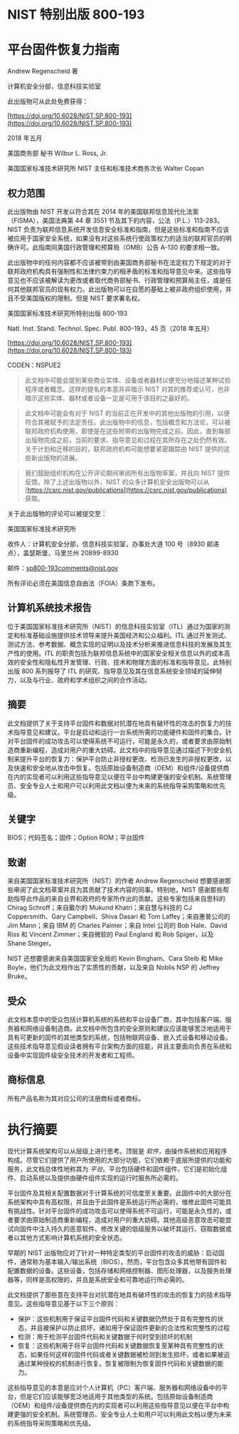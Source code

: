 # NIST 特别出版 800-193

# 平台固件恢复力指南

Andrew Regenscheid 著

计算机安全分部，信息科技实验室

此出版物可从此处免费获得：

[https://doi.org/10.6028/NIST.SP.800-193](https://doi.org/10.6028/NIST.SP.800-193)

2018 年五月

美国商务部 秘书 Wilbur L. Ross, Jr.

美国国家标准技术研究所 NIST 主任和标准技术商务次长 Walter Copan

## 权力范围

此出版物由 NIST 开发以符合其在 2014 年的美国联邦信息现代化法案（FISMA），美国法典第 44 章 3551 节及其下的内容，公法（P.L.）113-283。NIST 负责为联邦信息系统开发信息安全标准和指南，但是这些标准和指南不应该被应用于国家安全系统，如果没有对这些系统行使政策权力的适当的联邦官员的明确许可。此指南同美国行政管理和预算局（OMB）公告 A-130 的要求相一致。

此出版物中的任何内容都不应该被带到由美国商务部秘书在法定权力下规定的对于联邦政府机构具有强制性和法律约束力的相矛盾的标准和指导意见中来。这些指导意见也不应该被解读为更改或者取代商务部秘书、行政管理和预算局主任，或是任何其他联邦官员的现有权力。此出版物可以在自愿的基础上被非政府组织使用，并且不受美国版权的限制。但是 NIST 要求署名权。

美国国家标准技术研究所特别出版 800-193

Natl. Inst. Stand. Technol. Spec. Publ. 800-193，45 页（2018 年五月）

[https://doi.org/10.6028/NIST.SP.800-193](https://doi.org/10.6028/NIST.SP.800-193)

CODEN：NSPUE2

> 此文档中可能会提到某些商业实体、设备或者器材以便充分地描述某种试验程序或者概念。这样的提名的本意并非暗示 NIST 对其的推荐或认可，也非暗示这些实体、器材或者设备一定是可用于该目的之最好的。

> 此文档中可能会有对于 NIST 的当前正在开发中的其他出版物的引用，以便符合其被赋予的法定责任。此出版物中的信息，包括概念和方法论，可以被联邦政府机构使用，即使是在这些附带的出版物完成之前。因此，直到每部出版物完成之前，当前的要求、指导意见和过程在其所存在之处仍然有效。关于计划和迁移的目的，联邦政府机构可能想要紧密跟踪由 NIST 提供的这些新出版物的进展。

> 我们鼓励组织机构在公开评论期间审阅所有出版物草案，并且向 NIST 提供反馈。除了上述出版物以外，NIST 的众多计算机安全出版物可以从 [https://csrc.nist.gov/publications](https://csrc.nist.gov/publications) 获取。

关于此出版物的评论可以被提交至：

美国国家标准技术研究所

收件人：计算机安全分部，信息科技实验室，办事处大道 100 号（8930 邮递点），盖瑟斯堡，马里兰州 20899-8930

邮件：[sp800-193comments@nist.gov](mailto:sp800-193comments@nist.gov)

所有评论必须在美国信息自由法（FOIA）条款下发布。

## 计算机系统技术报告

位于美国国家标准技术研究所（NIST）的信息科技实验室（ITL）通过为国家的测定和标准基础设施提供技术领导来提升美国经济和公众福利。ITL 通过开发测试、测试方法、参考数据、概念实现的证明以及技术分析来推进信息科技的发展及其生产性的使用。ITL 的职责包括为联邦信息系统中的国家安全相关信息以外的成本高效的安全性和隐私性开发管理、行政、技术和物理方面的标准和指导意见。此特别出版 800 系列报导了 ITL 的研究、指导意见及其在信息系统安全领域的延伸努力，以及与行业、政府和学术组织之间的合作活动。

## 摘要

此文档提供了关于支持平台固件和数据对抗潜在地具有破坏性的攻击的恢复力的技术指导意见和建议。平台是启动和运行一台系统所需的功能硬件和固件的集合。针对平台固件的成功攻击可以使得系统不可运行，可能是永久的，或者要求由原始制造商重新编程，造成对用户的重大妨碍。此文档中的指导意见通过描述下列安全机制来提升平台的恢复力：保护平台防止非授权更改、检测已发生的非授权更改，以及快速和安全地从攻击中恢复。包括原始设备制造商（OEM）和组件/设备提供商在内的实现者可以利用这些指导意见以便在平台中构建更强的安全机制。系统管理员、安全专业人士和用户可以利用此文档以便为未来的系统指导采购策略和优先级。

## 关键字

BIOS；代码签名；固件；Option ROM；平台固件

## 致谢

来自美国国家标准技术研究所（NIST）的作者 Andrew Regenscheid 想要感谢那些审阅了此文档草案并且为其贡献了技术内容的同事。特别地，NIST 感谢那些帮助指导此作品的来自业界和政府的专家所作出的贡献。这些专家包括来自思科的 Chirag Schroff；来自戴尔的 Mukund Khatri；来自慧与科技的 CJ Coppersmith、Gary Campbell、Shiva Dasari 和 Tom Laffey；来自惠普公司的 Jim Mann；来自 IBM 的 Charles Palmer；来自 Intel 公司的 Bob Hale、David Riss 和 Vincent Zimmer；来自微软的 Paul England 和 Rob Spiger，以及 Shane Steiger。

NIST 还想要感谢来自美国国家安全局的 Kevin Bingham、Cara Steib 和 Mike Boyle，他们为此文档作出了实质性的贡献，以及来自 Noblis NSP 的 Jeffrey Bruke。

## 受众

此文档本意中的受众包括计算机系统的系统和平台设备厂商，其中包括客户端、服务器和网络设备制造商。此文档中所包含的安全原则和建议应该能够宽泛地适用于具有可更新的固件的其他类型的系统，包括物联网设备、嵌入式设备和移动设备。这些技术指导意见假设读者拥有平台架构方面的技能，并且主要面向负责在系统和设备中实现固件级安全技术的开发者和工程师。

## 商标信息

所有产品名称为其对应公司的注册商标或者商标。

# 执行摘要

现代计算系统架构可以从层级上进行思考。顶层是 _软件_，由操作系统和应用程序构成。尽管它们提供了用户所使用的大部分功能，它们依赖于底层所提供的功能和服务，此文档总体性地称其为 _平台_。平台包括硬件和固件组件，它们是初始化组件、启动系统以及提供由硬件组件实现的运行时服务所必需的。

平台固件及其相关配置数据对于计算系统的可信度至关重要。此固件中的大部分在系统架构中具有高权限，并且由于此固件是系统运行所必需的，维修此固件可能具有挑战性。针对平台固件的成功攻击可以使得系统不可运行，可能是永久性的，或者要求由原始制造商重新编程，造成对用户的重大妨碍。其他高级恶意攻击可能尝试向固件中注入持久的恶意软件、修改关键的低级服务以破坏其运行、窃取数据或者以其他方式影响计算机系统的安全状态。

早期的 NIST 出版物应对了针对一种特定类型的平台固件的攻击的威胁：启动固件，通常称为基本输入/输出系统（BIOS）。然而，平台包含众多其他带有固件和配置数据的设备。这些设备，包括存储和网络控制器、图形处理器，以及服务处理器等，同样是高权限的，并且是系统安全和可靠地运行所必需的。

此文档提供了那些意在支持平台对抗潜在地具有破坏性的攻击的恢复力的技术指导意见。这些指导意见基于以下三个原则：

* 保护：这些机制用于保证平台固件代码和关键数据仍然处于具有完整性的状态，并且被保护以防止损坏，诸如用于保证固件更新的合法性和完整性的过程
* 检测：用于检测平台固件代码和关键数据于何时受到损坏的机制
* 恢复：这些机制用于将平台固件代码和关键数据恢复至某种具有完整性的状态，如果任何这样的固件代码或者关键数据被检测到发生损坏，或者如果被迫通过某种授权的机制进行恢复。恢复被限制为恢复固件代码和关键数据的能力。

这些指导意见的本意是应对个人计算机（PC）客户端、服务器和网络设备中的平台，但是它们应该能够宽泛地适用于其他类型的系统。包括原始设备制造商（OEM）和组件/设备提供商在内的实现者可以利用这些指导意见以便在平台中构建更强的安全机制。系统管理员、安全专业人士和用户可以利用此文档以便为未来的系统指导采购策略和优先级。

